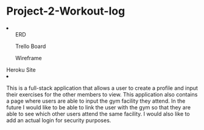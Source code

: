 # Project-2-Workout-log
<li>
<ul>ERD</ul>
<ul>Trello Board</ul>
<ul>Wireframe</ul>
Heroku Site<li>

This is a full-stack application that allows a user to create a profile and input their exercises for the other members to view. This application also contains a page where users are able to input the gym facility they attend. In the future I would like to be able to link the user with the gym so that they are able to see which other users attend the same facility. I would also like to add an actual login for security purposes. 
